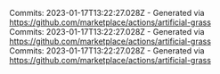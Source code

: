 Commits: 2023-01-17T13:22:27.028Z - Generated via https://github.com/marketplace/actions/artificial-grass
<br>
Commits: 2023-01-17T13:22:27.028Z - Generated via https://github.com/marketplace/actions/artificial-grass
<br>
Commits: 2023-01-17T13:22:27.028Z - Generated via https://github.com/marketplace/actions/artificial-grass
<br>
